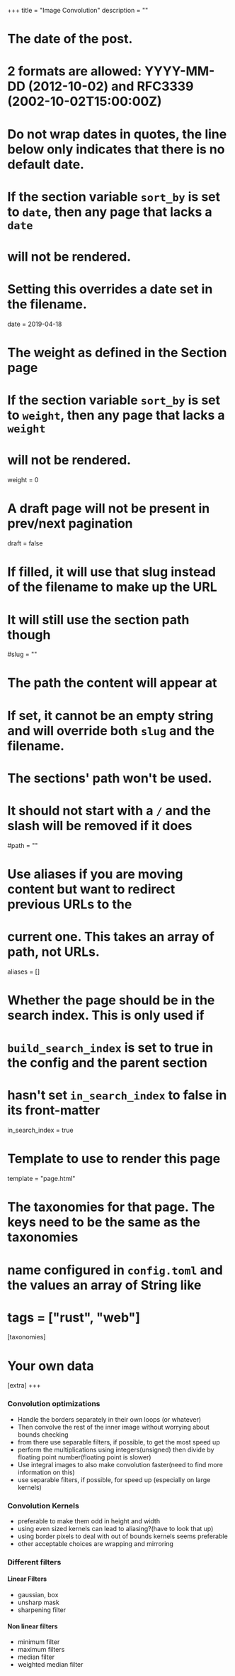 +++
title = "Image Convolution"
description = ""

# The date of the post.
# 2 formats are allowed: YYYY-MM-DD (2012-10-02) and RFC3339 (2002-10-02T15:00:00Z)
# Do not wrap dates in quotes, the line below only indicates that there is no default date.
# If the section variable `sort_by` is set to `date`, then any page that lacks a `date`
# will not be rendered.
# Setting this overrides a date set in the filename.
date = 2019-04-18

# The weight as defined in the Section page
# If the section variable `sort_by` is set to `weight`, then any page that lacks a `weight`
# will not be rendered.
weight = 0

# A draft page will not be present in prev/next pagination
draft = false

# If filled, it will use that slug instead of the filename to make up the URL
# It will still use the section path though
#slug = ""

# The path the content will appear at
# If set, it cannot be an empty string and will override both `slug` and the filename.
# The sections' path won't be used.
# It should not start with a `/` and the slash will be removed if it does
#path = ""

# Use aliases if you are moving content but want to redirect previous URLs to the
# current one. This takes an array of path, not URLs.
aliases = []

# Whether the page should be in the search index. This is only used if
# `build_search_index` is set to true in the config and the parent section
# hasn't set `in_search_index` to false in its front-matter
in_search_index = true

# Template to use to render this page
template = "page.html"

# The taxonomies for that page. The keys need to be the same as the taxonomies
# name configured in `config.toml` and the values an array of String like
# tags = ["rust", "web"]
[taxonomies]

# Your own data
[extra]
+++

### Convolution optimizations

- Handle the borders separately in their own loops (or whatever)
- Then convolve the rest of the inner image without worrying about bounds checking
- from there use separable filters, if possible, to get the most speed up
- perform the multiplications using integers(unsigned) then divide by floating point number(floating point is slower)
- Use integral images to also make convolution faster(need to find more information on this)
- use separable filters, if possible, for speed up (especially on large kernels)

### Convolution Kernels

- preferable to make them odd in height and width
- using even sized kernels can lead to aliasing?(have to look that up)
- using border pixels to deal with out of bounds kernels seems preferable
- other acceptable choices are wrapping and mirroring

### Different filters

#### Linear Filters
- gaussian, box
- unsharp mask
- sharpening filter

#### Non linear filters
- minimum filter
- maximum filters
- median filter
- weighted median filter